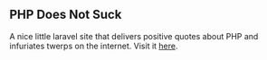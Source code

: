 ## PHP Does Not Suck

A nice little laravel site that delivers positive quotes about PHP and infuriates twerps on the internet. Visit it [here](http://phpdoesnotsuck.herokuapp.com).